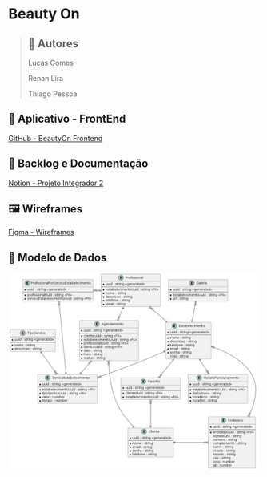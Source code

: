 # Beauty On

> ## 🧑 Autores
> 
> Lucas Gomes
>
> Renan Lira
>
> Thiago Pessoa
>

## 📱 Aplicativo - FrontEnd

[GitHub - BeautyOn Frontend](https://github.com/RenanLira-Aluno/beautyOn-frontend)

## 📜 Backlog e Documentação

[Notion - Projeto Integrador 2](https://busy-airbus-05e.notion.site/Projeto-Integrador-2-6a82c5574840477fb151fd6ec2ca71c4?pvs=4)

## 🖼️ Wireframes

[Figma - Wireframes](https://www.figma.com/file/HW6Bz2HowkO0lyYCTuRSdp/projeto-integrador03?type=design&node-id=0%3A1&mode=design&t=pvF1hpm8oINhE6tE-1)

## 🎲 Modelo de Dados

![Modelo](/out/modeloDeDados/modeloBD/BeatyOn.png)